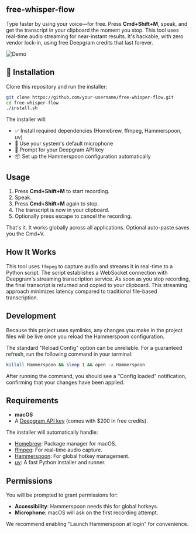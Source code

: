 ## free-whisper-flow

Type faster by using your voice—for free. Press **Cmd+Shift+M**, speak, and get the transcript in your clipboard the moment you stop. This tool uses real-time audio streaming for near-instant results. It's hackable, with zero vendor lock-in, using free Deepgram credits that last forever.

![Demo](demo.gif)

## 🚀 Installation

Clone this repository and run the installer:

```bash
git clone https://github.com/your-username/free-whisper-flow.git
cd free-whisper-flow
./install.sh
```

The installer will:

- ✅ Install required dependencies (Homebrew, ffmpeg, Hammerspoon, uv)
- 🎤 Use your system's default microphone
- 🔑 Prompt for your Deepgram API key
- 📦 Set up the Hammerspoon configuration automatically

## Usage

1. Press **Cmd+Shift+M** to start recording.
2. Speak.
3. Press **Cmd+Shift+M** again to stop.
4. The transcript is now in your clipboard.
5. Optionally press escape to cancel the recording.

That's it. It works globally across all applications. Optional auto-paste saves you the Cmd+V.

## How It Works

This tool uses `ffmpeg` to capture audio and streams it in real-time to a Python script. The script establishes a WebSocket connection with Deepgram's streaming transcription service. As soon as you stop recording, the final transcript is returned and copied to your clipboard. This streaming approach minimizes latency compared to traditional file-based transcription.

## Development

Because this project uses symlinks, any changes you make in the project files will be live once you reload the Hammerspoon configuration.

The standard "Reload Config" option can be unreliable. For a guaranteed refresh, run the following command in your terminal:

```bash
killall Hammerspoon && sleep 1 && open -a Hammerspoon
```

After running the command, you should see a "Config loaded" notification, confirming that your changes have been applied.

## Requirements

- **macOS**
- A [Deepgram API key](https://deepgram.com) (comes with $200 in free credits).

The installer will automatically handle:

- [Homebrew](https://brew.sh): Package manager for macOS.
- [ffmpeg](https://ffmpeg.org): For real-time audio capture.
- [Hammerspoon](https://hammerspoon.org): For global hotkey management.
- [uv](https://docs.astral.sh/uv/): A fast Python installer and runner.

## Permissions

You will be prompted to grant permissions for:

- **Accessibility**: Hammerspoon needs this for global hotkeys.
- **Microphone**: macOS will ask on the first recording attempt.

We recommend enabling "Launch Hammerspoon at login" for convenience.
